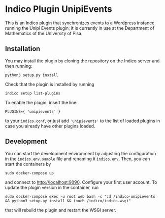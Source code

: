 # Indico Plugin UnipiEvents

This is an Indico plugin that synchronizes events to a Wordpress 
instance running the Unipi Events plugin; it is currently in use at the
Department of Mathematics of the University of Pisa. 

## Installation

You may install the plugin by cloning the repository on the Indico server
and then running:
```
python3 setup.py install
```
Check that the plugin is installed by running
```
indico setup list-plugins
```
To enable the plugin, insert the line 
```
PLUGINS={ 'unipievents' }
```
to your ```indico.conf```, or just add ```'unipievents'``` to the list of loaded
plugins in case you already have other plugins loaded. 

## Development

You can start the development environment by adjusting the configuration
in the ```indico.env.sample``` file and renaming it ```indico.env```. Then,
you can start the containers by
```
sudo docker-compose up
```
and connect to [http://localhost:9090](http://localhost:9090). Configure your 
first user account. To update the plugin version in the container, run
```
sudo docker-compose exec -u root web bash -c "cd /indico-unipievents && python3 setup.py install && touch /indico/indico.wsgi"
```
that will rebuild the plugin and restart the WSGI server.  
